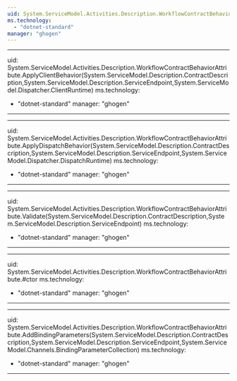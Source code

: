 ```yaml
---
uid: System.ServiceModel.Activities.Description.WorkflowContractBehaviorAttribute
ms.technology: 
  - "dotnet-standard"
manager: "ghogen"
---
```


---
uid: System.ServiceModel.Activities.Description.WorkflowContractBehaviorAttribute.ApplyClientBehavior(System.ServiceModel.Description.ContractDescription,System.ServiceModel.Description.ServiceEndpoint,System.ServiceModel.Dispatcher.ClientRuntime)
ms.technology: 
  - "dotnet-standard"
manager: "ghogen"
---

---
uid: System.ServiceModel.Activities.Description.WorkflowContractBehaviorAttribute.ApplyDispatchBehavior(System.ServiceModel.Description.ContractDescription,System.ServiceModel.Description.ServiceEndpoint,System.ServiceModel.Dispatcher.DispatchRuntime)
ms.technology: 
  - "dotnet-standard"
manager: "ghogen"
---

---
uid: System.ServiceModel.Activities.Description.WorkflowContractBehaviorAttribute.Validate(System.ServiceModel.Description.ContractDescription,System.ServiceModel.Description.ServiceEndpoint)
ms.technology: 
  - "dotnet-standard"
manager: "ghogen"
---

---
uid: System.ServiceModel.Activities.Description.WorkflowContractBehaviorAttribute.#ctor
ms.technology: 
  - "dotnet-standard"
manager: "ghogen"
---

---
uid: System.ServiceModel.Activities.Description.WorkflowContractBehaviorAttribute.AddBindingParameters(System.ServiceModel.Description.ContractDescription,System.ServiceModel.Description.ServiceEndpoint,System.ServiceModel.Channels.BindingParameterCollection)
ms.technology: 
  - "dotnet-standard"
manager: "ghogen"
---
